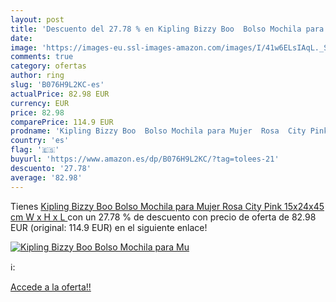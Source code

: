 ```yaml
---
layout: post
title: 'Descuento del 27.78 % en Kipling Bizzy Boo  Bolso Mochila para Mu'
date: 
image: 'https://images-eu.ssl-images-amazon.com/images/I/41w6ELsIAqL._SL200_.jpg'
comments: true
category: ofertas
author: ring
slug: 'B076H9L2KC-es'
actualPrice: 82.98 EUR
currency: EUR
price: 82.98
comparePrice: 114.9 EUR
prodname: 'Kipling Bizzy Boo  Bolso Mochila para Mujer  Rosa  City Pink   15x24x45 cm  W x H x L '
country: 'es'
flag: '🇪🇸'
buyurl: 'https://www.amazon.es/dp/B076H9L2KC/?tag=tolees-21'
descuento: '27.78'
average: '82.98'
---
```


Tienes [Kipling Bizzy Boo  Bolso Mochila para Mujer  Rosa  City Pink   15x24x45 cm  W x H x L ](https://www.amazon.es/dp/B076H9L2KC/?tag=tolees-21) con un 27.78 % de descuento con precio de oferta de 82.98 EUR (original: 114.9 EUR) en el siguiente enlace!

[![Kipling Bizzy Boo  Bolso Mochila para Mu](https://images-eu.ssl-images-amazon.com/images/I/41w6ELsIAqL._SL200_.jpg)](https://www.amazon.es/dp/B076H9L2KC/?tag=tolees-21)

ℹ️:


[Accede a la oferta!!](https://www.amazon.es/dp/B076H9L2KC/?tag=tolees-21)
